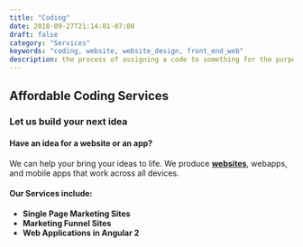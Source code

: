 ```yaml
---
title: "Coding"
date: 2018-09-27T21:14:01-07:00
draft: false
category: "Services"
keywords: "coding, website, website_design, front_end_web"
description: the process of assigning a code to something for the purposes of classification or identification.
---
```

[1]: /services/websites

## Affordable Coding Services
### Let us build your next idea

#### Have an idea for a website or an app?
We can help your bring your ideas to life. We produce **[websites][1]**, webapps, and mobile apps that work across all devices.

#### Our Services include:

* **Single Page Marketing Sites**
* **Marketing Funnel Sites**
* **Web Applications in Angular 2**


<app-contact-btn color="#F2994A"></app-contact-btn>
